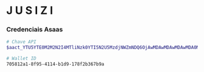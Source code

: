 # J U S I Z I


### Credenciais Asaas
```bash
# Chave API
$aact_YTU5YTE0M2M2N2I4MTliNzk0YTI5N2U5MzdjNWZmNDQ6OjAwMDAwMDAwMDAwMDA0MDMxOTc6OiRhYWNoXzkxMTY4MTQ0LTA5YWUtNDc0MC1hYmYyLTIyNzU5ZjBkNzUwYQ==
```

```bash
# Wallet ID
705812a1-8f95-4114-b1d9-178f2b367b9a
```



